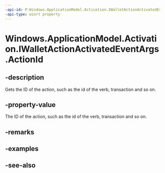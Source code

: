 ----api-id: P:Windows.ApplicationModel.Activation.IWalletActionActivatedEventArgs.ActionId
-api-type: winrt property
---<!-- Property syntaxpublic string ActionId { get; }--># Windows.ApplicationModel.Activation.IWalletActionActivatedEventArgs.ActionId## -descriptionGets the ID of the action, such as the id of the verb, transaction and so on.## -property-valueThe ID of the action, such as the id of the verb, transaction and so on.## -remarks## -examples## -see-also